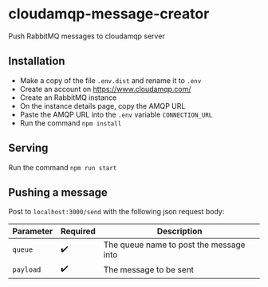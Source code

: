 # cloudamqp-message-creator
Push RabbitMQ messages to cloudamqp server

## Installation
* Make a copy of the file `.env.dist` and rename it to `.env`
* Create an account on https://www.cloudamqp.com/
* Create an RabbitMQ instance
* On the instance details page, copy the AMQP URL
* Paste the AMQP URL into the `.env` variable `CONNECTION_URL`
* Run the command `npm install`

## Serving
Run the command `npm run start`

## Pushing a message
Post to `localhost:3000/send` with the following json request body:

| Parameter | Required           | Description                              |
|-----------|--------------------|------------------------------------------|
| `queue`   | :heavy_check_mark: | The queue name to post the message into  |
| `payload` | :heavy_check_mark: | The message to be sent                   |
